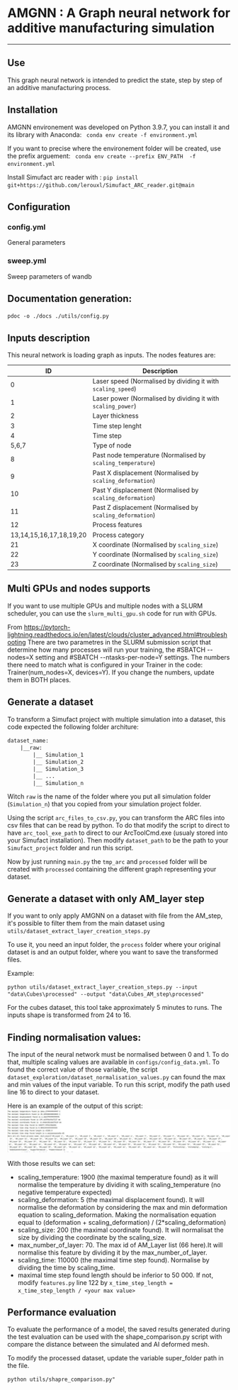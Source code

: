 # AMGNN : A Graph neural network for additive manufacturing simulation
___

## Use
This graph neural network is intended to predict the state, step by step of an additive manufacturing process.

## Installation
AMGNN environement was developed on Python 3.9.7, you can install it and its library with Anaconda:
``` conda env create -f environment.yml```

If you want to precise where the environement folder will be created, use the prefix arguement:
``` conda env create --prefix ENV_PATH  -f environment.yml```

Install Simufact arc reader with : 
```pip install git+https://github.com/lerouxl/Simufact_ARC_reader.git@main```

## Configuration
### config.yml
General parameters
### sweep.yml
Sweep parameters of wandb
## Documentation generation:
```pdoc -o ./docs ./utils/config.py```

## Inputs description

This neural network is loading graph as inputs.
The nodes features are:

| ID                	       | Description                                                  	|
|---------------------------|--------------------------------------------------------------	|
| 0                 	       | Laser speed (Normalised by dividing it with `scaling_speed`) 	|
| 1                 	       | Laser power (Normalised by dividing it with `scaling_power`) 	|
| 2                 	       | Layer thickness                                              	|
| 3                 	       | Time step lenght                                             	|
| 4                 	       | Time step                                                    	|
| 5,6,7             	       | Type of node                                                 	|
| 8                 	       | Past node temperature (Normalised by `scaling_temperature`)  	|
| 9                 	       | Past X displacement (Normalised by `scaling_deformation`)    	|
| 10                	       | Past Y displacement (Normalised by `scaling_deformation`)    	|
| 11                	       | Past Z displacement (Normalised by `scaling_deformation`)    	|
| 12                	       | Process features                                             	|
| 13,14,15,16,17,18,19,20 	 | Process category                                             	|
| 21                	       | X coordinate (Normalised by `scaling_size`)                  	|
| 22                	       | Y coordinate (Normalised by `scaling_size`)                  	|
| 23                	       | Z coordinate (Normalised by `scaling_size`)                  	|


## Multi GPUs and nodes supports
If you want to use multiple GPUs and multiple nodes with a SLURM scheduler, you can use the `slurm_multi_gpu.sh` code 
for run with GPUs.

From https://pytorch-lightning.readthedocs.io/en/latest/clouds/cluster_advanced.html#troubleshooting
There are two parametres in the SLURM submission script that determine how many processes will run your training,
the #SBATCH --nodes=X setting and #SBATCH --ntasks-per-node=Y settings.
The numbers there need to match what is configured in your Trainer in the code:
Trainer(num_nodes=X, devices=Y). If you change the numbers, update them in BOTH places.

## Generate a dataset
To transform a Simufact project with multiple simulation into a dataset, this code expected the following folder architure: 
```commandline
dataset_name:
    |__raw:
        |__ Simulation_1
        |__ Simulation_2
        |__ Simulation_3
        |__ ...
        |__ Simulation_n
```
Witch `raw` is the name of the folder where you put all simulation folder (`Simulation_n`) that you copied from your simulation project folder.

Using the script `arc_files_to_csv.py`, you can transform the ARC files into csv files that can be read by python.
To do that modify the script to direct to have `arc_tool_exe_path` to direct to our ArcToolCmd.exe (usualy stored into your Simufact installation).
Then modify `dataset_path` to be the path to your `Simufact_project` folder and run this script.

Now by just running `main.py` the `tmp_arc` and `processed` folder will be created with `processed` containing the different graph representing your dataset.

## Generate a dataset with only AM_layer step

If you want to only apply AMGNN on a dataset with file from the AM_step, it's possible to filter them from the main 
dataset using `utils/dataset_extract_layer_creation_steps.py`

To use it, you need an input folder, the `process` folder where your original dataset is and an output folder, where you
want to save the transformed files.

Example:
```commandline
python utils/dataset_extract_layer_creation_steps.py --input "data\Cubes\processed" --output "data\Cubes_AM_step\processed"
```
For the cubes dataset, this tool take approximately 5 minutes to runs.
The inputs shape is transformed from 24 to 16. 

## Finding normalisation values:
The input of the neural network must be normalised between 0 and 1. To do that, multiple scaling values are available in 
`configs/config_data.yml`. To found the correct value of those variable, the script `dataset_exploration/dataset_normalisation_values.py`
can found the max and min values of the input variable. To run this script, modify the path used line 16 to direct to your dataset.

Here is an example of the output of this script:
![Normalisation values example](imgs/normalisation_values_output.JPG)

With those results we can set:
- scaling_temperature: 1900 (the maximal temperature found) as it will normalise the temperature by dividing it with scaling_temperature (no negative temperature expected)
- scaling_deformation: 5 (the maximal displacement found). It will normalise the deformation by considering the max and min deformation equation to scaling_deformation. Making the normalisation equation equal to (deformation + scaling_deformation) / (2*scaling_deformation)
- scaling_size: 200 (the maximal coordinate found). It will normalisat the size by dividing the coordinate by the scaling_size.
- max_number_of_layer: 70. The max id of AM_Layer list (66 here).It will normalise this feature by dividing it by the max_number_of_layer.
- scaling_time: 110000 (the maximal time step found). Normalise by dividing the time by scaling_time.
- maximal time step found length should be inferior to 50 000. If not, modify `features.py` line 122 by `x_time_step_length = x_time_step_length / <your max value>`


## Performance evaluation

To evaluate the performance of a model, the saved results generated during the test evaluation can be used with the 
shape_comparison.py script with compare the distance between the simulated and AI deformed mesh.

To modify the processed dataset, update the variable super_folder path in the file.
```commandline
python utils/shapre_comparison.py"
```